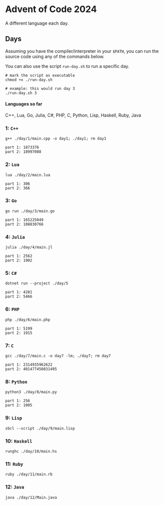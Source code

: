 # Advent of Code 2024
A different language each day. 
## Days
Assuming you have the compiler/interpreter in your `$PATH`, you can run the source code using any of the commands below.

You can also use the script `run-day.sh` to run a specific day.
```
# mark the script as executable
chmod +x ./run-day.sh

# example: this would run day 3
./run-day.sh 3
```

#### Languages so far
C++, Lua, Go, Julia, C#, PHP, C, Python, Lisp, Haskell, Ruby, Java

### 1: `C++`
```
g++ ./day/1/main.cpp -o day1; ./day1; rm day1
```
```
part 1: 1873376
part 2: 18997088
```
### 2: `Lua`
```
lua ./day/2/main.lua
```
```
part 1: 306
part 2: 366
```
### 3: `Go`
```
go run ./day/3/main.go
```
```
part 1: 165225049
part 2: 108830766
```
### 4: `Julia`
```
julia ./day/4/main.jl
```
```
part 1: 2562
part 2: 1902
```
### 5: `C#`
```
dotnet run --project ./day/5
```
```
part 1: 4281
part 2: 5466
```
### 6: `PHP`
```
php ./day/6/main.php
```
```
part 1: 5199
part 2: 1915
```
### 7: `C`
```
gcc ./day/7/main.c -o day7 -lm; ./day7; rm day7
```
```
part 1: 2314935962622
part 2: 401477450831495
```
### 8: `Python`
```
python3 ./day/8/main.py
```
```
part 1: 256
part 2: 1005
```
### 9: `Lisp`
```
sbcl --script ./day/9/main.lisp
```
### 10: `Haskell`
```
runghc ./day/10/main.hs
```
### 11: `Ruby`
```
ruby ./day/11/main.rb
```
### 12: `Java`
```
java ./day/12/Main.java
```